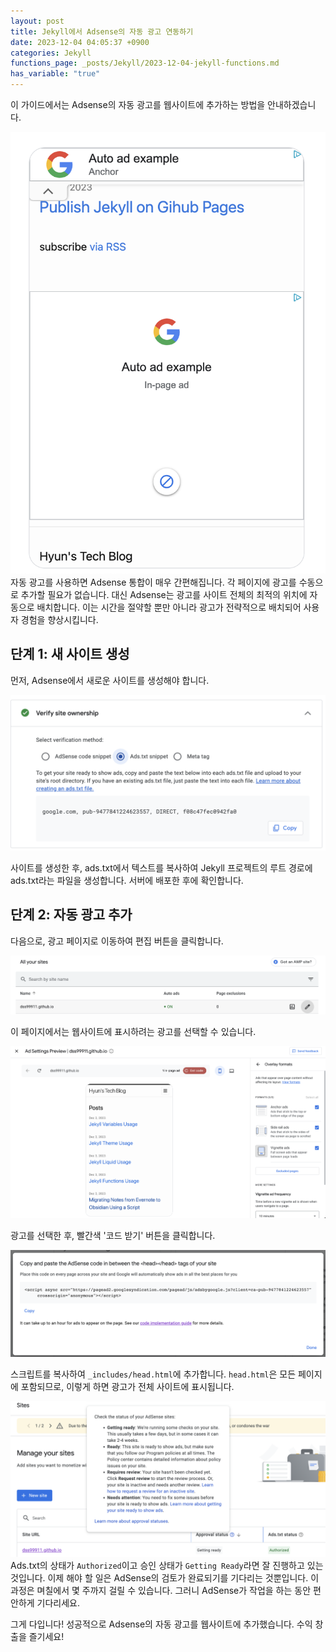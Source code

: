 ```yaml
---
layout: post
title: Jekyll에서 Adsense의 자동 광고 연동하기
date: 2023-12-04 04:05:37 +0900
categories: Jekyll
functions_page: _posts/Jekyll/2023-12-04-jekyll-functions.md
has_variable: "true"
---
```


이 가이드에서는 Adsense의 자동 광고를 웹사이트에 추가하는 방법을 안내하겠습니다.

![Alt text](image-4.png)
자동 광고를 사용하면 Adsense 통합이 매우 간편해집니다. 각 페이지에 광고를 수동으로 추가할 필요가 없습니다. 대신 Adsense는 광고를 사이트 전체의 최적의 위치에 자동으로 배치합니다. 이는 시간을 절약할 뿐만 아니라 광고가 전략적으로 배치되어 사용자 경험을 향상시킵니다.

## 단계 1: 새 사이트 생성
먼저, Adsense에서 새로운 사이트를 생성해야 합니다.

![Alt text](image-3.png)

사이트를 생성한 후, ads.txt에서 텍스트를 복사하여 Jekyll 프로젝트의 루트 경로에 ads.txt라는 파일을 생성합니다. 서버에 배포한 후에 확인합니다.

## 단계 2: 자동 광고 추가
다음으로, 광고 페이지로 이동하여 편집 버튼을 클릭합니다.

![Alt text](image-2.png)

이 페이지에서는 웹사이트에 표시하려는 광고를 선택할 수 있습니다.

![image](image-1.png)

광고를 선택한 후, 빨간색 '코드 받기' 버튼을 클릭합니다.

![image](image.png)

스크립트를 복사하여 `_includes/head.html`에 추가합니다. `head.html`은 모든 페이지에 포함되므로, 이렇게 하면 광고가 전체 사이트에 표시됩니다.

![Alt text](image-5.png)
Ads.txt의 상태가 `Authorized`이고 승인 상태가 `Getting Ready`라면 잘 진행하고 있는 것입니다. 이제 해야 할 일은 AdSense의 검토가 완료되기를 기다리는 것뿐입니다. 이 과정은 며칠에서 몇 주까지 걸릴 수 있습니다. 그러니 AdSense가 작업을 하는 동안 편안하게 기다리세요.

그게 다입니다! 성공적으로 Adsense의 자동 광고를 웹사이트에 추가했습니다. 수익 창출을 즐기세요!